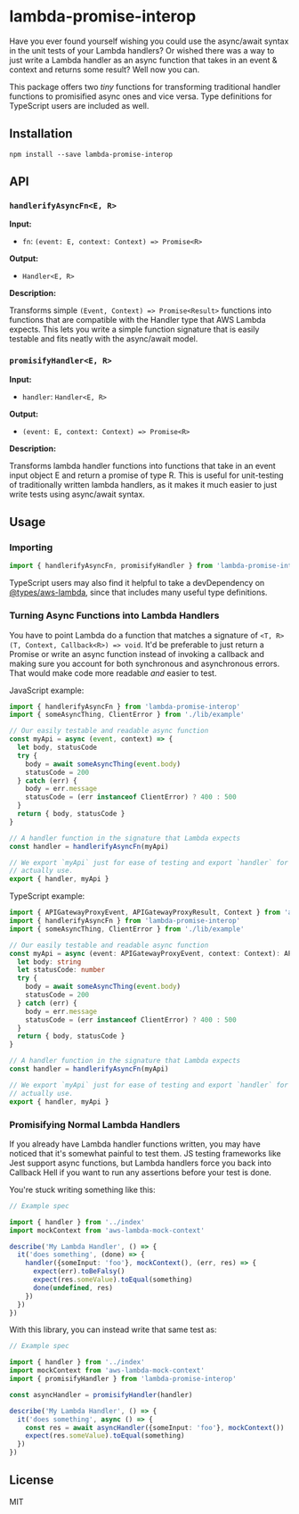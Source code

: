 lambda-promise-interop
======================
Have you ever found yourself wishing you could use the async/await syntax in the unit tests of your Lambda handlers? Or wished there was a way to just write a Lambda handler as an async function that takes in an event & context and returns some result? Well now you can.

This package offers two *tiny* functions for transforming traditional handler
functions to promisified async ones and vice versa. Type definitions for
TypeScript users are included as well.


Installation
------------
```
npm install --save lambda-promise-interop
```


API
---
### `handlerifyAsyncFn<E, R>`

**Input:**

* `fn`: `(event: E, context: Context) => Promise<R>`

**Output:**

* `Handler<E, R>`

**Description:**

Transforms simple `(Event, Context) => Promise<Result>` functions into functions
that are compatible with the Handler type that AWS Lambda expects. This lets you
write a simple function signature that is easily testable and fits neatly with
the async/await model.

### `promisifyHandler<E, R>`

**Input:**

* `handler`: `Handler<E, R>`

**Output:**

* `(event: E, context: Context) => Promise<R>`

**Description:**

Transforms lambda handler functions into functions that take in an event input
object E and return a promise of type R. This is useful for unit-testing of
traditionally written lambda handlers, as it makes it much easier to just write
tests using async/await syntax.


Usage
-----
### Importing

```typescript
import { handlerifyAsyncFn, promisifyHandler } from 'lambda-promise-interop'
```

TypeScript users may also find it helpful to take a devDependency on
[@types/aws-lambda][lambdaTypes], since that includes many useful type
definitions.

### Turning Async Functions into Lambda Handlers
You have to point Lambda do a function that matches a signature of
`<T, R>(T, Context, Callback<R>) => void`. It'd be preferable to just return a
Promise or write an async function instead of invoking a callback and making
sure you account for both synchronous and asynchronous errors. That would make
code more readable _and_ easier to test.


JavaScript example:

```javascript
import { handlerifyAsyncFn } from 'lambda-promise-interop'
import { someAsyncThing, ClientError } from './lib/example'

// Our easily testable and readable async function
const myApi = async (event, context) => {
  let body, statusCode
  try {
    body = await someAsyncThing(event.body)
    statusCode = 200
  } catch (err) {
    body = err.message
    statusCode = (err instanceof ClientError) ? 400 : 500
  }
  return { body, statusCode }
}

// A handler function in the signature that Lambda expects
const handler = handlerifyAsyncFn(myApi)

// We export `myApi` just for ease of testing and export `handler` for Lambda to
// actually use.
export { handler, myApi }
```

TypeScript example:

```typescript
import { APIGatewayProxyEvent, APIGatewayProxyResult, Context } from 'aws-lambda'
import { handlerifyAsyncFn } from 'lambda-promise-interop'
import { someAsyncThing, ClientError } from './lib/example'

// Our easily testable and readable async function
const myApi = async (event: APIGatewayProxyEvent, context: Context): APIGatewayProxyResult => {
  let body: string
  let statusCode: number
  try {
    body = await someAsyncThing(event.body)
    statusCode = 200
  } catch (err) {
    body = err.message
    statusCode = (err instanceof ClientError) ? 400 : 500
  }
  return { body, statusCode }
}

// A handler function in the signature that Lambda expects
const handler = handlerifyAsyncFn(myApi)

// We export `myApi` just for ease of testing and export `handler` for Lambda to
// actually use.
export { handler, myApi }
```


### Promisifying Normal Lambda Handlers
If you already have Lambda handler functions written, you may have noticed that
it's somewhat painful to test them. JS testing frameworks like Jest support
async functions, but Lambda handlers force you back into Callback Hell if you
want to run any assertions before your test is done.

You're stuck writing something like this:

```typescript
// Example spec

import { handler } from '../index'
import mockContext from 'aws-lambda-mock-context'

describe('My Lambda Handler', () => {
  it('does something', (done) => {
    handler({someInput: 'foo'}, mockContext(), (err, res) => {
      expect(err).toBeFalsy()
      expect(res.someValue).toEqual(something)
      done(undefined, res)
    })
  })
})
```

With this library, you can instead write that same test as:

```typescript
// Example spec

import { handler } from '../index'
import mockContext from 'aws-lambda-mock-context'
import { promisifyHandler } from 'lambda-promise-interop'

const asyncHandler = promisifyHandler(handler)

describe('My Lambda Handler', () => {
  it('does something', async () => {
    const res = await asyncHandler({someInput: 'foo'}, mockContext())
    expect(res.someValue).toEqual(something)
  })
})
```


License
-------
MIT




  [lambdaTypes]: https://www.npmjs.com/package/@types/aws-lambda
